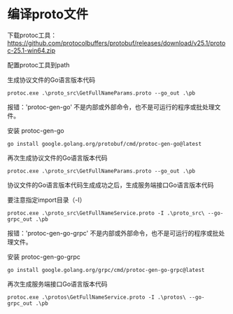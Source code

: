 # 编译proto文件

下载protoc工具：https://github.com/protocolbuffers/protobuf/releases/download/v25.1/protoc-25.1-win64.zip

配置protoc工具到path

生成协议文件的Go语言版本代码

~~~
protoc.exe .\proto_src\GetFullNameParams.proto --go_out .\pb
~~~

报错：'protoc-gen-go' 不是内部或外部命令，也不是可运行的程序或批处理文件。

安装 protoc-gen-go

~~~
go install google.golang.org/protobuf/cmd/protoc-gen-go@latest
~~~

再次生成协议文件的Go语言版本代码

~~~
protoc.exe .\proto_src\GetFullNameParams.proto --go_out .\pb
~~~

协议文件的Go语言版本代码生成成功之后，生成服务端接口Go语言版本代码

要注意指定import目录（-I）
~~~
protoc.exe .\proto_src\GetFullNameService.proto -I .\proto_src\ --go-grpc_out .\pb
~~~

报错：'protoc-gen-go-grpc' 不是内部或外部命令，也不是可运行的程序或批处理文件。

安装 protoc-gen-go-grpc

~~~
go install google.golang.org/grpc/cmd/protoc-gen-go-grpc@latest
~~~

再次生成服务端接口Go语言版本代码

~~~
protoc.exe .\protos\GetFullNameService.proto -I .\protos\ --go-grpc_out .\pb
~~~


